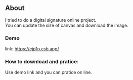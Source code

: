 ## About

I tried to do a digital signature online project.  
You can update the size of canvas and download the image.  

### Demo 

link: https://ejp1p.csb.app/


### How to download and pratice: 

Use demo link and you can pratice on line.


